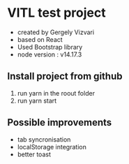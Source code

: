 # VITL test project

- created by Gergely Vizvari
- based on React
- Used Bootstrap library
- node version : v14.17.3

## Install project from github

1. run yarn in the roout folder
2. run yarn start

## Possible improvements

- tab syncronisation
- localStorage integration
- better toast
